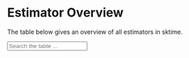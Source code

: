 # Estimator Overview

The table below gives an overview of all estimators in sktime.

<p>
<label for="myInput"></label><input type="text" id="myInput" placeholder="Search the table ..." />
<br>
</p>

```{include} estimator_overview_table.md
```
